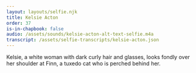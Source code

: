 ```yaml
---
layout: layouts/selfie.njk
title: Kelsie Acton
order: 37
is-in-chapbook: false
audio: /assets/sounds/kelsie-acton-alt-text-selfie.m4a
transcript: /assets/selfie-transcripts/kelsie-acton.json
---
```


Kelsie, a white woman with dark curly hair and glasses, looks fondly over her shoulder at Finn, a tuxedo cat who is perched behind her.
